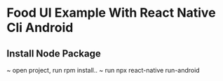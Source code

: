# Food UI Example With React Native Cli Android

## Install Node Package

~ open project, run rpm install..
~ run npx react-native run-android